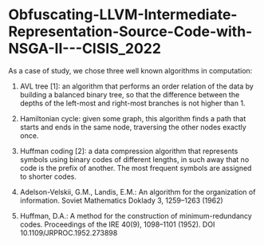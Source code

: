 # Obfuscating-LLVM-Intermediate-Representation-Source-Code-with-NSGA-II---CISIS_2022

As a case of study, we chose three well known algorithms in computation:

1. AVL tree [1]: an algorithm that performs an order relation of the data by building
a balanced binary tree, so that the difference between the depths of the left-most
and right-most branches is not higher than 1.

2. Hamiltonian cycle: given some graph, this algorithm finds a path that starts and
ends in the same node, traversing the other nodes exactly once.

3. Huffman coding [2]: a data compression algorithm that represents symbols using
binary codes of different lengths, in such away that no code is the prefix of another.
The most frequent symbols are assigned to shorter codes.

1. Adelson-Velskii, G.M., Landis, E.M.: An algorithm for the organization of information. Soviet
Mathematics Doklady 3, 1259–1263 (1962)

2. Huffman, D.A.: A method for the construction of minimum-redundancy codes. Proceedings
of the IRE 40(9), 1098–1101 (1952). DOI 10.1109/JRPROC.1952.273898
